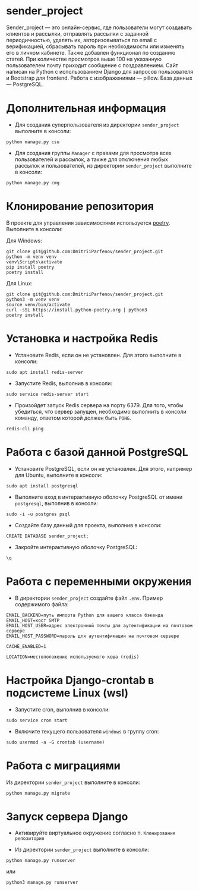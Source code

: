 # sender_project

Sender_project — это онлайн-сервис, где пользователи могут создавать клиентов и рассылки, отправлять рассылки с заданной
периодичностью, удалять их, авторизовываться по email с верификацией, сбрасывать пароль при необходимости или изменять
его в личном кабинете. Также добавлен функционал по созданию статей. При количестве просмотров выше 100 на указанную
пользователем почту приходит сообщение с поздравлением.
Сайт написан на Python с использованием Django для запросов пользователя и Bootstrap для frontend. 
Работа с изображениями — pillow. База данных — PostgreSQL.

# Дополнительная информация

- Для создания суперпользователя из директории `sender_project` выполните в консоли: </br>
```
python manage.py csu
```
- Для создания группы `Manager` с правами для просмотра всех пользователей и рассылок, а также для отключения
любых рассылок и пользователей, из директории `sender_project` выполните в консоли: </br>
```
python manage.py cmg
```


# Клонирование репозитория

В проекте для управления зависимостями используется [poetry](https://python-poetry.org/). </br>
Выполните в консоли: </br>

Для Windows: </br>
```
git clone git@github.com:DmitriiParfenov/sender_project.git
python -m venv venv
venv\Scripts\activate
pip install poetry
poetry install
```

Для Linux: </br>
```
git clone git@github.com:DmitriiParfenov/sender_project.git
python3 -m venv venv
source venv/bin/activate
curl -sSL https://install.python-poetry.org | python3
poetry install
```
# Установка и настройка Redis

- Установите Redis, если он не установлен. Для этого выполните в консоли:
```
sudo apt install redis-server
``` 
- Запустите Redis, выполнив в консоли:
```
sudo service redis-server start
``` 
- Произойдет запуск Redis сервера на порту 6379. Для того, чтобы убедиться, что сервер запущен, необходимо выполнить
в консоли команду, ответом которой должен быть `PONG`.
```
redis-cli ping
```

# Работа с базой данной PostgreSQL

- Установите PostgreSQL, если он не установлен. Для этого, например для Ubuntu, выполните в консоли:
```
sudo apt install postgresql
```
- Выполните вход в интерактивную оболочку PostgreSQL от имени `postgresql`, выполнив в консоли:
```
sudo -i -u postgres psql
```
- Создайте базу данный для проекта, выполнив в консоли:
```
CREATE DATABASE sender_project;
```
- Закройте интерактивную оболочку PostgreSQL:
```
\q
```

# Работа с переменными окружения

- В директории `sender_project` создайте файл `.env`. Пример содержимого файла:
```
EMAIL_BACKEND=путь импорта Python для вашего класса бэкенда
EMAIL_HOST=хост SMTP
EMAIL_HOST_USER=адрес электронной почты для аутентификации на почтовом сервере
EMAIL_HOST_PASSWORD=пароль для аутентификации на почтовом сервере

CACHE_ENABLED=1

LOCATION=местоположение используемого кеша (redis)
```

# Настройка Django-crontab в подсистеме Linux (wsl)

- Запустите cron, выполнив в консоли:
```
sudo service cron start
``` 
- Включите текущего пользователя `windows` в группу cron:
```
sudo usermod -a -G crontab (username)
```     

# Работа с миграциями

Из директории `sender_project` выполните в консоли: </br>

```
python manage.py migrate
```

# Запуск сервера Django

- Активируйте виртуальное окружение согласно п. `Клонирование репозитория` </br>

- Из  директории `sender_project` выполните в консоли: </br>
```
python manage.py runserver
```  
или 
```
python3 manage.py runserver
```